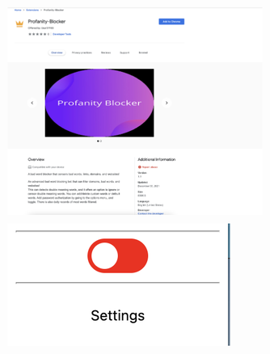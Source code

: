 ![alt text](https://github.com/User319183/Profanity-Blocker_Extension.Docs/blob/main/assets/without_adding.png)









![alt text](https://github.com/User319183/Profanity-Blocker_Extension.Docs/blob/main/assets/disabled.png)

